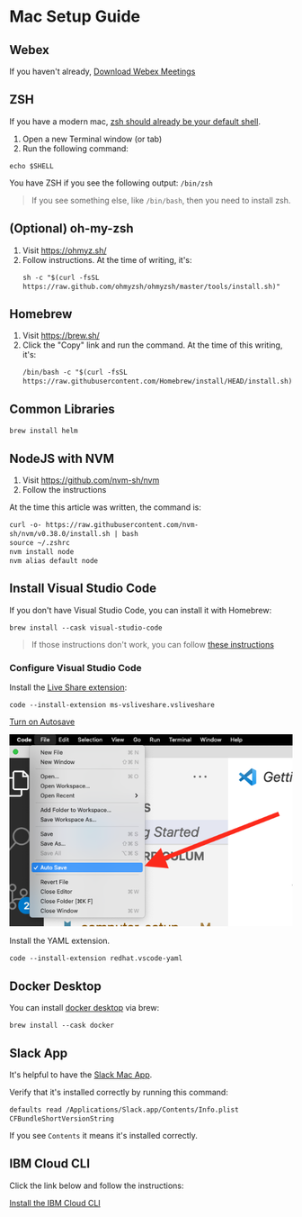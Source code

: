 # Mac Setup Guide

## Webex

If you haven't already, [Download Webex Meetings](https://www.webex.com/downloads.html)

## ZSH

If you have a modern mac, [zsh should already be your default shell](https://www.theverge.com/2019/6/4/18651872/apple-macos-catalina-zsh-bash-shell-replacement-features).

1. Open a new Terminal window (or tab)
1. Run the following command:

```
echo $SHELL
```

You have ZSH if you see the following output: `/bin/zsh`

> If you see something else, like `/bin/bash`, then you need to install zsh.

## (Optional) oh-my-zsh

1. Visit https://ohmyz.sh/
1. Follow instructions. At the time of writing, it's:
   ```
   sh -c "$(curl -fsSL https://raw.github.com/ohmyzsh/ohmyzsh/master/tools/install.sh)"
   ```

## Homebrew

1. Visit https://brew.sh/
1. Click the "Copy" link and run the command. At the time of this writing, it's:
    ```
    /bin/bash -c "$(curl -fsSL https://raw.githubusercontent.com/Homebrew/install/HEAD/install.sh)"
    ```

## Common Libraries

```
brew install helm
```

## NodeJS with NVM

1. Visit https://github.com/nvm-sh/nvm
1. Follow the instructions

At the time this article was written, the command is:

```
curl -o- https://raw.githubusercontent.com/nvm-sh/nvm/v0.38.0/install.sh | bash
source ~/.zshrc
nvm install node
nvm alias default node
```

## Install Visual Studio Code

If you don't have Visual Studio Code, you can install it with Homebrew:

```
brew install --cask visual-studio-code
```

> If those instructions don't work, you can follow [these instructions](https://code.visualstudio.com/docs/setup/mac)

### Configure Visual Studio Code

Install the [Live Share extension](https://marketplace.visualstudio.com/items?itemName=ms-vsliveshare.vsliveshare):

```
code --install-extension ms-vsliveshare.vsliveshare
```

[Turn on Autosave](https://code.visualstudio.com/docs/editor/codebasics#_save-auto-save)

![](../img/vscode-autosave.png)

Install the YAML extension.

```
code --install-extension redhat.vscode-yaml
```

## Docker Desktop

You can install [docker desktop](https://www.docker.com/products/docker-desktop) via brew:

```
brew install --cask docker
```

## Slack App

It's helpful to have the [Slack Mac App](https://slack.com/downloads/mac).

Verify that it's installed correctly by running this command:

```
defaults read /Applications/Slack.app/Contents/Info.plist CFBundleShortVersionString
```

If you see `Contents` it means it's installed correctly.

## IBM Cloud CLI

Click the link below and follow the instructions:

[Install the IBM Cloud CLI](./ibmcloud.md)
